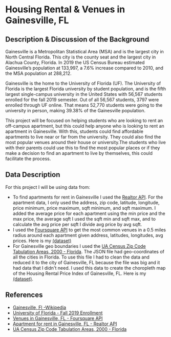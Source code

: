 # Housing Rental & Venues in Gainesville, FL
## Description & Discussion of the Background
Gainesville is a Metropolitan Statistical Area (MSA) and is the largest city in North Central Florida. This city is the county seat and the largest city in Alachua County, Florida. In 2019 the US Census Bureau estimated Gainesville’s population at 133,997, a 7.6% increase compared to 2010, and the MSA population at 288,212.

Gainesville is the home to the University of Florida (UF). The University of Florida is the largest Florida university by student population, and is the fifth largest single-campus university in the United States with 56,567 students enrolled for the fall 2019 semester. Out of all 56,567 students, 3797 were enrolled through UF online. That means 52,770 students were going to the university in person, making 39.38% of the Gainesville population. 

This project will be focused on helping students who are looking to rent an off-campus apartment, but this could help anyone who is looking to rent an apartment in Gainesville. With this, students could find affordable apartments to live near or far from the university. They could also find the most popular venues around their house or university.The students who live with their parents could use this to find the most popular places or if they make a decision to find an apartment to live by themselves, this could facilitate the process. 

## Data Description 
For this project I will be using data from:
* To find apartments for rent in Gainesville I used the [Realtor API](https://rapidapi.com/apidojo/api/realtor). For the apartment data, I only used the address, zip code, latitude, longitude, price minimum, price maximum, sqft minimum, and sqft maximum. I added the average price for each apartment using the min price and the max price, the average sqft I used the sqft min and sqft max, and to calculate the avg price per sqft I divide avg price by avg sqft.
* I used the [Foursquare API](https://developer.foursquare.com) to get the most common venues in a 0.5 miles radius around each apartment given address, latitudes, longitudes, avg prices. Here is my [(dataset)](/Data/apt_and_venues_in_gainesville.csv)
* For Gainesville geo boundaries I used the [UA Census Zip Code Tabulation Areas, 2000 - Florida](https://geo.nyu.edu/catalog/harvard-tg00flzcta). The JSON file had geo-coordinates of all the cities in Florida. To use this file I had to clean the data and reduced it to the city of Gainesville, FL because the file was big and it had data that I didn't need. I used this data to create the choropleth map of the Housing Rental Price Index of Gainesville, FL. Here is my [(dataset)](/GeoJSON/gainesville_geo.json).

## References
* [Gainesville, Fl -Wikipedia](https://en.wikipedia.org/wiki/Gainesville,_Florida)
* [University of Florida - Fall 2019 Enrollment](https://ir.aa.ufl.edu/uffacts/enrollment-1/)
* [Venues in Gainesville, FL - Foursquare API](https://developer.foursquare.com)
* [Apartment for rent in Gainesville, FL - Realtor API](https://rapidapi.com/apidojo/api/realtor)
* [UA Census Zip Code Tabulation Areas, 2000 - Florida](https://geo.nyu.edu/catalog/harvard-tg00flzcta)
